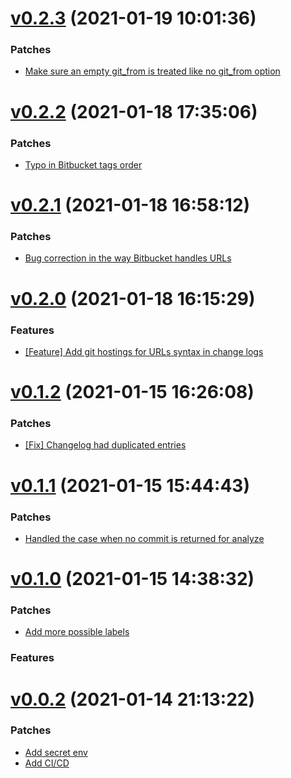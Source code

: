 # [v0.2.3](https://github.com/Muriel-Salvan/sem_ver_components/compare/v0.2.2...v0.2.3) (2021-01-19 10:01:36)

### Patches

* [Make sure an empty git_from is treated like no git_from option](https://github.com/Muriel-Salvan/sem_ver_components/commit/afaa9d1be3a7f25b93775881e0c7c6d13b7ce559)

# [v0.2.2](https://github.com/Muriel-Salvan/sem_ver_components/compare/v0.2.1...v0.2.2) (2021-01-18 17:35:06)

### Patches

* [Typo in Bitbucket tags order](https://github.com/Muriel-Salvan/sem_ver_components/commit/da705639ff191085d6d731daa3b58c0e020bb59a)

# [v0.2.1](https://github.com/Muriel-Salvan/sem_ver_components/compare/v0.2.0...v0.2.1) (2021-01-18 16:58:12)

### Patches

* [Bug correction in the way Bitbucket handles URLs](https://github.com/Muriel-Salvan/sem_ver_components/commit/8f75a98871cc4dc396cd1813c5d56a0d14d0ecc3)

# [v0.2.0](https://github.com/Muriel-Salvan/sem_ver_components/compare/v0.1.2...0.2.0) (2021-01-18 16:15:29)

### Features

* [[Feature] Add git hostings for URLs syntax in change logs](https://github.com/Muriel-Salvan/sem_ver_components/commit/2c8e0d3fc01ec2bf2fc72763d9f6ddb87cb10677)

# [v0.1.2](https://github.com/Muriel-Salvan/sem_ver_components/compare/v0.1.1...v0.1.2) (2021-01-15 16:26:08)

### Patches

* [[Fix] Changelog had duplicated entries](https://github.com/Muriel-Salvan/sem_ver_components/commit/25934e962725698f8f375f6a1455b814b6dbeca1)

# [v0.1.1](https://github.com/Muriel-Salvan/sem_ver_components/compare/v0.1.0...v0.1.1) (2021-01-15 15:44:43)

### Patches

* [Handled the case when no commit is returned for analyze](https://github.com/Muriel-Salvan/sem_ver_components/commit/de93d77209cd4f1d120beb45e6ccf0e83472d2d1)

# [v0.1.0](https://github.com/Muriel-Salvan/sem_ver_components/compare/v0.0.2...v0.1.0) (2021-01-15 14:38:32)

### Patches

* [Add more possible labels](https://github.com/Muriel-Salvan/sem_ver_components/commit/8f23119c5ef0ec1df5006cf59964a75d9654000e)

### Features

# [v0.0.2](https://github.com/Muriel-Salvan/sem_ver_components/compare/v0.0.1...v0.0.2) (2021-01-14 21:13:22)

### Patches

* [Add secret env](https://github.com/Muriel-Salvan/sem_ver_components/commit/946a34c8729217063cf73f625217325fb402afa8)
* [Add CI/CD](https://github.com/Muriel-Salvan/sem_ver_components/commit/59ba3e4ac58927203a9abf49827b968f654c4e3b)
